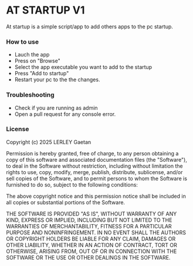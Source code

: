 # AT STARTUP V1
At startup is a simple script/app to add others apps to the pc startup.

### How to use

- Lauch the app
- Press on "Browse"
- Select the app executable you want to add to the startup
- Press "Add to startup"
- Restart your pc to the the changes.

### Troubleshooting

- Check if you are running as admin
- Open a pull request for any console error.

### License

Copyright (c) 2025 LERLEY Gaetan

Permission is hereby granted, free of charge, to any person obtaining a copy of this software and associated documentation files (the "Software"), to deal in the Software without restriction, including without limitation the rights to use, copy, modify, merge, publish, distribute, sublicense, and/or sell copies of the Software, and to permit persons to whom the Software is furnished to do so, subject to the following conditions:

The above copyright notice and this permission notice shall be included in all copies or substantial portions of the Software.

THE SOFTWARE IS PROVIDED "AS IS", WITHOUT WARRANTY OF ANY KIND, EXPRESS OR IMPLIED, INCLUDING BUT NOT LIMITED TO THE WARRANTIES OF MERCHANTABILITY, FITNESS FOR A PARTICULAR PURPOSE AND NONINFRINGEMENT. IN NO EVENT SHALL THE AUTHORS OR COPYRIGHT HOLDERS BE LIABLE FOR ANY CLAIM, DAMAGES OR OTHER LIABILITY, WHETHER IN AN ACTION OF CONTRACT, TORT OR OTHERWISE, ARISING FROM, OUT OF OR IN CONNECTION WITH THE SOFTWARE OR THE USE OR OTHER DEALINGS IN THE SOFTWARE.
